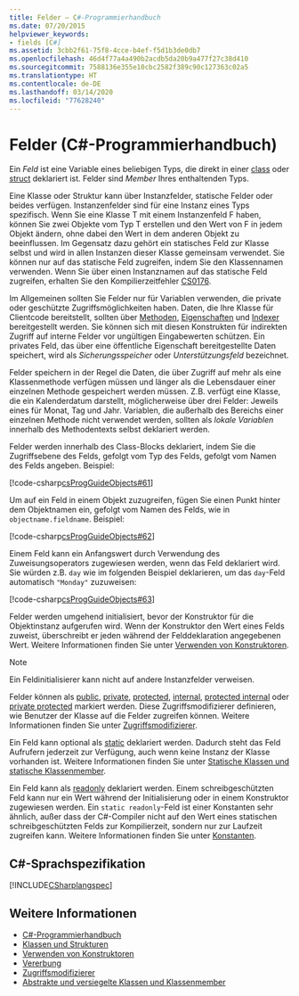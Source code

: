 ```yaml
---
title: Felder – C#-Programmierhandbuch
ms.date: 07/20/2015
helpviewer_keywords:
- fields [C#]
ms.assetid: 3cbb2f61-75f8-4cce-b4ef-f5d1b3de0db7
ms.openlocfilehash: 46d4f77a4a490b2acdb5da20b9a477f27c38d410
ms.sourcegitcommit: 7588136e355e10cbc2582f389c90c127363c02a5
ms.translationtype: HT
ms.contentlocale: de-DE
ms.lasthandoff: 03/14/2020
ms.locfileid: "77628240"
---
```

# <a name="fields-c-programming-guide"></a>Felder (C#-Programmierhandbuch)

Ein *Feld* ist eine Variable eines beliebigen Typs, die direkt in einer [class](../../language-reference/keywords/class.md) oder [struct](../../language-reference/builtin-types/struct.md) deklariert ist. Felder sind *Member* Ihres enthaltenden Typs.

Eine Klasse oder Struktur kann über Instanzfelder, statische Felder oder beides verfügen. Instanzenfelder sind für eine Instanz eines Typs spezifisch. Wenn Sie eine Klasse T mit einem Instanzenfeld F haben, können Sie zwei Objekte vom Typ T erstellen und den Wert von F in jedem Objekt ändern, ohne dabei den Wert in dem anderen Objekt zu beeinflussen. Im Gegensatz dazu gehört ein statisches Feld zur Klasse selbst und wird in allen Instanzen dieser Klasse gemeinsam verwendet. Sie können nur auf das statische Feld zugreifen, indem Sie den Klassennamen verwenden. Wenn Sie über einen Instanznamen auf das statische Feld zugreifen, erhalten Sie den Kompilierzeitfehler [CS0176](../../misc/cs0176.md).

Im Allgemeinen sollten Sie Felder nur für Variablen verwenden, die private oder geschützte Zugriffsmöglichkeiten haben. Daten, die Ihre Klasse für Clientcode bereitstellt, sollten über [Methoden](./methods.md), [Eigenschaften](./properties.md) und [Indexer](../indexers/index.md) bereitgestellt werden. Sie können sich mit diesen Konstrukten für indirekten Zugriff auf interne Felder vor ungültigen Eingabewerten schützen. Ein privates Feld, das über eine öffentliche Eigenschaft bereitgestellte Daten speichert, wird als *Sicherungsspeicher* oder *Unterstützungsfeld* bezeichnet.

Felder speichern in der Regel die Daten, die über Zugriff auf mehr als eine Klassenmethode verfügen müssen und länger als die Lebensdauer einer einzelnen Methode gespeichert werden müssen. Z.B. verfügt eine Klasse, die ein Kalenderdatum darstellt, möglicherweise über drei Felder: Jeweils eines für Monat, Tag und Jahr. Variablen, die außerhalb des Bereichs einer einzelnen Methode nicht verwendet werden, sollten als *lokale Variablen* innerhalb des Methodentexts selbst deklariert werden.

Felder werden innerhalb des Class-Blocks deklariert, indem Sie die Zugriffsebene des Felds, gefolgt vom Typ des Felds, gefolgt vom Namen des Felds angeben. Beispiel:

[!code-csharp[csProgGuideObjects#61](~/samples/snippets/csharp/VS_Snippets_VBCSharp/csProgGuideObjects/CS/Objects.cs#61)]

Um auf ein Feld in einem Objekt zuzugreifen, fügen Sie einen Punkt hinter dem Objektnamen ein, gefolgt vom Namen des Felds, wie in `objectname.fieldname`. Beispiel:

[!code-csharp[csProgGuideObjects#62](~/samples/snippets/csharp/VS_Snippets_VBCSharp/csProgGuideObjects/CS/Objects.cs#62)]

Einem Feld kann ein Anfangswert durch Verwendung des Zuweisungsoperators zugewiesen werden, wenn das Feld deklariert wird. Sie würden z.B. `day` wie im folgenden Beispiel deklarieren, um das `day`-Feld automatisch `"Monday"` zuzuweisen:

[!code-csharp[csProgGuideObjects#63](~/samples/snippets/csharp/VS_Snippets_VBCSharp/csProgGuideObjects/CS/Objects.cs#63)]

Felder werden umgehend initialisiert, bevor der Konstruktor für die Objektinstanz aufgerufen wird. Wenn der Konstruktor den Wert eines Felds zuweist, überschreibt er jeden während der Felddeklaration angegebenen Wert. Weitere Informationen finden Sie unter [Verwenden von Konstruktoren](./using-constructors.md).

> [!NOTE]
> Ein Feldinitialisierer kann nicht auf andere Instanzfelder verweisen.

Felder können als [public](../../language-reference/keywords/public.md), [private](../../language-reference/keywords/private.md), [protected](../../language-reference/keywords/protected.md), [internal](../../language-reference/keywords/internal.md), [protected internal](../../language-reference/keywords/protected-internal.md) oder [private protected](../../language-reference/keywords/private-protected.md) markiert werden. Diese Zugriffsmodifizierer definieren, wie Benutzer der Klasse auf die Felder zugreifen können. Weitere Informationen finden Sie unter [Zugriffsmodifizierer](./access-modifiers.md).

Ein Feld kann optional als [static](../../language-reference/keywords/static.md) deklariert werden. Dadurch steht das Feld Aufrufern jederzeit zur Verfügung, auch wenn keine Instanz der Klasse vorhanden ist. Weitere Informationen finden Sie unter [Statische Klassen und statische Klassenmember](./static-classes-and-static-class-members.md).

Ein Feld kann als [readonly](../../language-reference/keywords/readonly.md) deklariert werden. Einem schreibgeschützten Feld kann nur ein Wert während der Initialisierung oder in einem Konstruktor zugewiesen werden. Ein `static readonly`-Feld ist einer Konstanten sehr ähnlich, außer dass der C#-Compiler nicht auf den Wert eines statischen schreibgeschützten Felds zur Kompilierzeit, sondern nur zur Laufzeit zugreifen kann. Weitere Informationen finden Sie unter [Konstanten](./constants.md).

## <a name="c-language-specification"></a>C#-Sprachspezifikation

[!INCLUDE[CSharplangspec](~/includes/csharplangspec-md.md)]

## <a name="see-also"></a>Weitere Informationen

- [C#-Programmierhandbuch](../index.md)
- [Klassen und Strukturen](./index.md)
- [Verwenden von Konstruktoren](./using-constructors.md)
- [Vererbung](./inheritance.md)
- [Zugriffsmodifizierer](./access-modifiers.md)
- [Abstrakte und versiegelte Klassen und Klassenmember](./abstract-and-sealed-classes-and-class-members.md)
